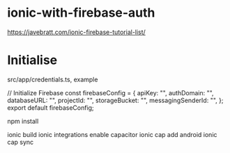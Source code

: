 # ionic-with-firebase-auth

https://javebratt.com/ionic-firebase-tutorial-list/

# Initialise

src/app/credentials.ts, example

// Initialize Firebase
const firebaseConfig = {
  apiKey: "",
  authDomain: "",
  databaseURL: "",
  projectId: "",
  storageBucket: "",
  messagingSenderId: "",
};
export default firebaseConfig;

npm install

ionic build
ionic integrations enable capacitor
ionic cap add android
ionic cap sync
